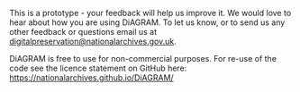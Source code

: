 This is a prototype - your feedback will help us improve it.
We would love to hear about how you are using DiAGRAM. To let us know, or to send us any other feedback or questions email us at <a href="mailto:digitalpreservation@nationalarchives.gov.uk?subject=DiAGRAM%20Feedback">digitalpreservation@nationalarchives.gov.uk.</a>

<span>DiAGRAM is free to use for non-commercial purposes. For re-use of the code see the licence statement on GitHub here: <a href="https://nationalarchives.github.io/DiAGRAM/" target="_blank">https://nationalarchives.github.io/DiAGRAM/ </a></span>
